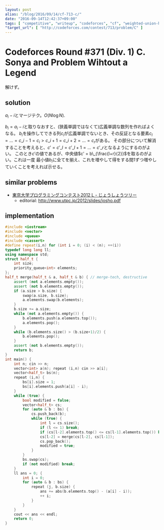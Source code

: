 ```yaml
---
layout: post
alias: "/blog/2016/09/14/cf-713-c/"
date: "2016-09-14T12:42:37+09:00"
tags: [ "competitive", "writeup", "codeforces", "cf", "weighted-union-heuristic" ]
"target_url": [ "http://codeforces.com/contest/713/problem/C" ]
---
```


# Codeforces Round #371 (Div. 1) C. Sonya and Problem Wihtout a Legend

解けず。

## solution

$a_i - i$とマージテク。$O(N \log N)$.

$b_i = a_i - i$と取りなおすと、(狭義単調ではなくて)広義単調な数列を作ればよくなる。
$b_i$を操作してできる列$c_i$が広義単調でないとき、その反証となる要素$c_l = \dots = c\_{i-1} = c_i \gt c\_{i+1} = c\_{i+2} = \dots = c_r$がある。
その部分について解消することを考えると、$c' = c'\_l = c'\_{l+1} = \dots = c'\_r$となるようにするのがよい。
このとき$c'$の値であるが、中央値$c' = b\_{\frac{l+r}{2}}$を取るのがよい。これは一度 最小値$b_i$に全てを揃え、これを増やして得をする間$1$ずつ増やしていくことを考えれば示せる。

## similar problems

-   [東京大学プログラミングコンテスト2012 L - じょうしょうツリー](https://beta.atcoder.jp/contests/utpc2012/tasks/utpc2012_12)
    -   editorial: <http://www.utpc.jp/2012/slides/josho.pdf>

## implementation

``` c++
#include <iostream>
#include <vector>
#include <queue>
#include <cassert>
#define repeat(i,n) for (int i = 0; (i) < (n); ++(i))
typedef long long ll;
using namespace std;
struct half_t {
    int size;
    priority_queue<int> elements;
};
half_t merge(half_t & a, half_t & b) { // merge-tech, destructive
    assert (not a.elements.empty());
    assert (not b.elements.empty());
    if (a.size > b.size) {
        swap(a.size, b.size);
        a.elements.swap(b.elements);
    }
    b.size += a.size;
    while (not a.elements.empty()) {
        b.elements.push(a.elements.top());
        a.elements.pop();
    }
    while (b.elements.size() > (b.size+1)/2) {
        b.elements.pop();
    }
    assert (not b.elements.empty());
    return b;
}
int main() {
    int n; cin >> n;
    vector<int> a(n); repeat (i,n) cin >> a[i];
    vector<half_t> bs(n);
    repeat (i,n) {
        bs[i].size = 1;
        bs[i].elements.push(a[i] - i);
    }
    while (true) {
        bool modified = false;
        vector<half_t> cs;
        for (auto & b : bs) {
            cs.push_back(b);
            while (true) {
                int l = cs.size();
                if (l <= 1) break;
                if (cs[l-2].elements.top() <= cs[l-1].elements.top()) break;
                cs[l-2] = merge(cs[l-2], cs[l-1]);
                cs.pop_back();
                modified = true;
            }
        }
        bs.swap(cs);
        if (not modified) break;
    }
    ll ans = 0; {
        int i = 0;
        for (auto & b : bs) {
            repeat (j, b.size) {
                ans += abs(b.elements.top() - (a[i] - i));
                ++ i;
            }
        }
    }
    cout << ans << endl;
    return 0;
}
```
